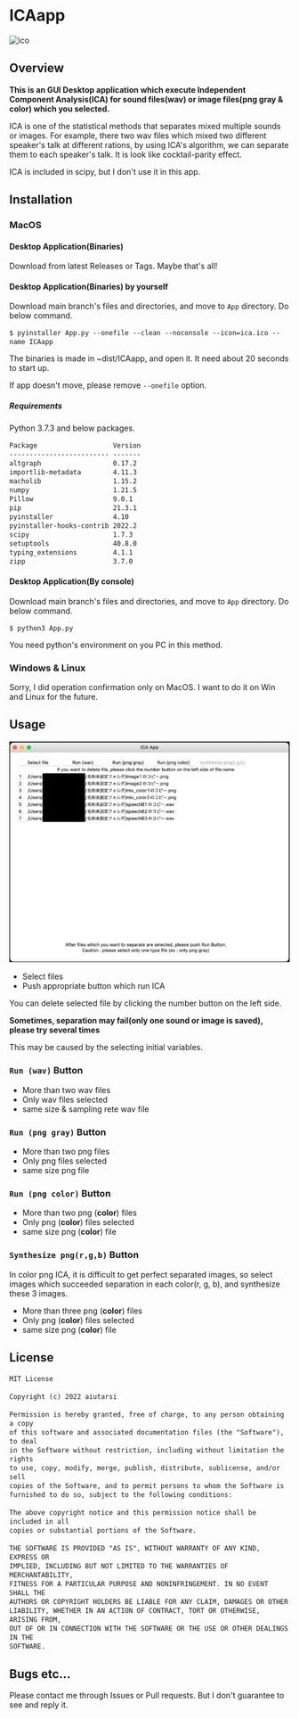 # ICAapp

![ico](App/ica.ico)

## Overview

**This is an GUI Desktop application which execute Independent Component Analysis(ICA) for sound files(wav) or image files(png gray & color) which you selected.**

ICA is one of the statistical methods that separates mixed multiple sounds or images. For example, there two wav files which mixed two different speaker's talk at different rations, by using ICA's algorithm, we can separate them to each speaker's talk. It is look like cocktail-parity effect.

ICA is included in scipy, but I don't use it in this app.

## Installation

### MacOS

#### Desktop Application(Binaries)

Download from latest Releases or Tags. Maybe that's all!

#### Desktop Application(Binaries) by yourself

Download main branch's files and directories, and move to `App` directory.
Do below command.

```
$ pyinstaller App.py --onefile --clean --noconsole --icon=ica.ico --name ICAapp
```

The binaries is made in ~dist/ICAapp, and open it. It need about 20 seconds to start up.

If app doesn't move, please remove `--onefile` option.

##### Requirements

Python 3.7.3 and below packages.

```
Package                   Version
------------------------- -------
altgraph                  0.17.2
importlib-metadata        4.11.3
macholib                  1.15.2
numpy                     1.21.5
Pillow                    9.0.1
pip                       21.3.1
pyinstaller               4.10
pyinstaller-hooks-contrib 2022.2
scipy                     1.7.3
setuptools                40.8.0
typing_extensions         4.1.1
zipp                      3.7.0
```

#### Desktop Application(By console)

Download main branch's files and directories, and move to `App` directory.
Do below command.

```
$ python3 App.py
```

You need python's environment on you PC in this method.


### Windows & Linux

Sorry, I did operation confirmation only on MacOS. I want to do it on Win and Linux for the future.

## Usage

![Menu-mac](/img/Menu-mac.png)

- Select files
- Push appropriate button which run ICA

You can delete selected file by clicking the number button on the left side.

**Sometimes, separation may fail(only one sound or image is saved), please try several times**

This may be caused by the selecting initial variables.

### `Run (wav)` Button

- More than two wav files
- Only wav files selected
- same size & sampling rete wav file

### `Run (png gray)` Button

- More than two png files
- Only png files selected
- same size png file

### `Run (png color)` Button

- More than two png (**color**) files
- Only png (**color**) files selected
- same size png (**color**) file

### `Synthesize png(r,g,b)` Button

In color png ICA, it is difficult to get perfect separated images, so select images which succeeded separation in each color(r, g, b), and synthesize these 3 images.

- More than three png (**color**) files
- Only png (**color**) files selected
- same size png (**color**) file

## License

```
MIT License

Copyright (c) 2022 aiutarsi

Permission is hereby granted, free of charge, to any person obtaining a copy
of this software and associated documentation files (the "Software"), to deal
in the Software without restriction, including without limitation the rights
to use, copy, modify, merge, publish, distribute, sublicense, and/or sell
copies of the Software, and to permit persons to whom the Software is
furnished to do so, subject to the following conditions:

The above copyright notice and this permission notice shall be included in all
copies or substantial portions of the Software.

THE SOFTWARE IS PROVIDED "AS IS", WITHOUT WARRANTY OF ANY KIND, EXPRESS OR
IMPLIED, INCLUDING BUT NOT LIMITED TO THE WARRANTIES OF MERCHANTABILITY,
FITNESS FOR A PARTICULAR PURPOSE AND NONINFRINGEMENT. IN NO EVENT SHALL THE
AUTHORS OR COPYRIGHT HOLDERS BE LIABLE FOR ANY CLAIM, DAMAGES OR OTHER
LIABILITY, WHETHER IN AN ACTION OF CONTRACT, TORT OR OTHERWISE, ARISING FROM,
OUT OF OR IN CONNECTION WITH THE SOFTWARE OR THE USE OR OTHER DEALINGS IN THE
SOFTWARE.
```

## Bugs etc...

Please contact me through Issues or Pull requests. But I don't guarantee to see and reply it.
